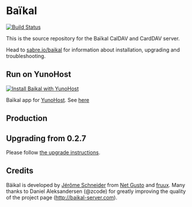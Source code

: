 Baïkal
======

[![Build Status](https://travis-ci.org/sabre-io/Baikal.svg?branch=master)](https://travis-ci.org/sabre-io/Baikal)

This is the source repository for the Baïkal CalDAV and CardDAV server.

Head to [sabre.io/baikal][2] for information about installation, upgrading and troubleshooting.

## Run on YunoHost
[![Install Baikal with YunoHost](https://install-app.yunohost.org/install-with-yunohost.png)](https://install-app.yunohost.org/?app=baikal)

Baïkal app for [YunoHost](https://yunohost.org). See [here](https://github.com/YunoHost-apps/baikal_ynh)

## Production

Upgrading from 0.2.7
--------------------

Please follow [the upgrade instructions][5].

Credits
-------

Bäikal is developed by [Jérôme Schneider][3] from [Net Gusto][3] and [fruux][4].
Many thanks to Daniel Aleksandersen (@zcode) for greatly improving the quality of the project page (http://baikal-server.com).

[2]: http://sabre.io/baikal/
[3]: http://netgusto.com/
[4]: https://fruux.com/
[5]: http://sabre.io/baikal/upgrade/
